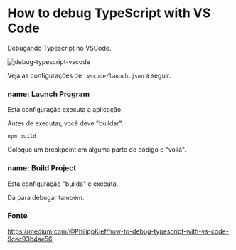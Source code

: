 # How to debug TypeScript with VS Code

Debugando Typescript no VSCode.

![debug-typescript-vscode](https://user-images.githubusercontent.com/1257048/86402536-5f5e3000-bc82-11ea-89ab-406b5e860a5e.png)

Veja as configurações de `.vscode/launch.json` a seguir.


### name: Launch Program

Esta configuração executa a aplicação.

Antes de executar, você deve "buildar".

    npm build

Coloque um breakpoint em alguma parte de código e "voilá".


### name: Build Project

Esta configuração "builda" e executa.

Dá para debugar também.


### Fonte

https://medium.com/@PhilippKief/how-to-debug-typescript-with-vs-code-9cec93b4ae56